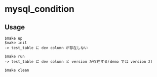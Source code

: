 # mysql_condition

## Usage

```
$make up
$make init
-> test_table に dev column が存在しない

$make run
-> test_table に dev column と version が存在する(demo では version 2)

$make clean
```
